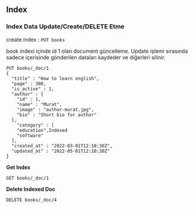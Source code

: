## Index

### Index Data Update/Create/DELETE  Etme

create index : `PUT books`

book indexi içinde id 1 olan document güncelleme.
Update işlemi sırasında sadece içerisinde gönderilen dataları kaydeder ve diğerleri silinir.

```
PUT books/_doc/1
{
  "title" : "How to learn english",
  "page" : 300,
  "is_active" : 1,
  "author" : {
    "id" : 1,
    "name" : "Murat",
    "image" : "author-murat.jpg",
    "bio" : "Short bio for author"
  },
    "category" : [
    "education",Indexed
    "software"
  ],
  "created_at" : "2022-03-01T12:10:30Z",
  "updated_at" : "2022-05-01T12:10:30Z"
}
```

**Get Index**

```
GET books/_doc/1
```

**Delete Indexed Doc**

```
DELETE books/_doc/4
```